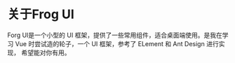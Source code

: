 # 关于Frog UI
Forg UI是一个小型的 UI 框架，提供了一些常用组件，适合桌面端使用。是我在学习 Vue 时尝试造的轮子，一个 UI 框架，参考了 ELement 和 Ant Design 进行实现， 希望能对你有用。